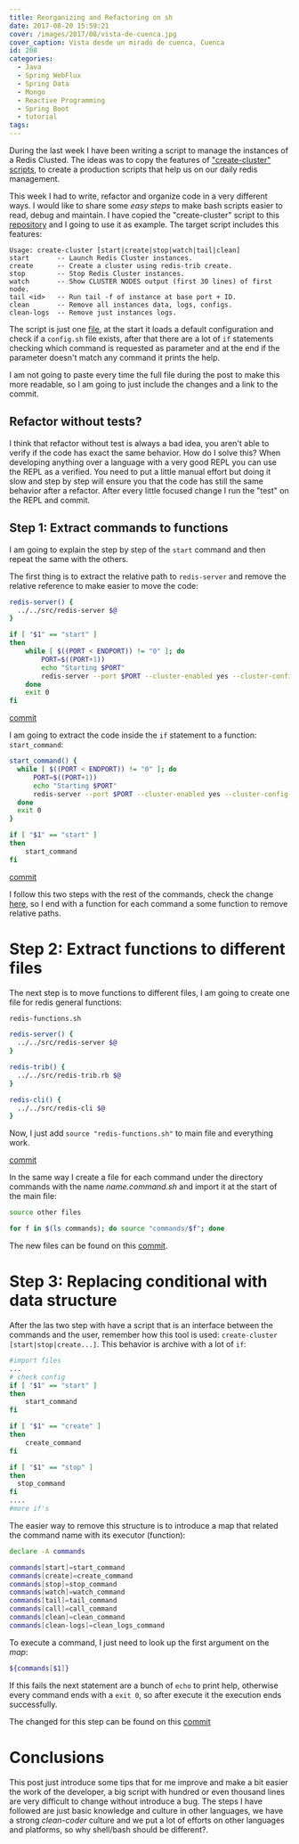 ```yaml
---
title: Reorganizing and Refactoring on sh
date: 2017-08-20 15:59:21
cover: /images/2017/08/vista-de-cuenca.jpg
cover_caption: Vista desde un mirado de cuenca, Cuenca
id: 208
categories:
  - Java
  - Spring WebFlux
  - Spring Data
  - Mongo
  - Reactive Programming
  - Spring Boot
  - tutorial
tags:
---
```


During the last week I have been writing a script to manage the instances of a Redis Clusted. The ideas was to copy the features of ["create-cluster" scripts](https://github.com/antirez/redis/tree/unstable/utils/create-cluster), to create a production scripts that help us on our daily redis management.

This week I had to write, refactor and organize code in a very different ways. I would like to share some _easy steps_ to make bash scripts easier to read, debug and maintain. I have copied the "create-cluster" script to this [repository](https://github.com/jdvr/create-cluster) and I going to use it as example. The target script includes this features:

```
Usage: create-cluster [start|create|stop|watch|tail|clean]
start       -- Launch Redis Cluster instances.
create      -- Create a cluster using redis-trib create.
stop        -- Stop Redis Cluster instances.
watch       -- Show CLUSTER NODES output (first 30 lines) of first node.
tail <id>   -- Run tail -f of instance at base port + ID.
clean       -- Remove all instances data, logs, configs.
clean-logs  -- Remove just instances logs.
```

The script is just one [file](), at the start it loads a default configuration and check if a `config.sh` file exists, after that there are a lot of `if` statements  checking which command is requested as parameter and at the end if the parameter doesn't match any command it prints the help.

I am not going to paste every time the full file during the post to make this more readable, so I am going to just include the changes and a link to the commit.

## Refactor without tests?

I think that refactor without test is always a bad idea, you aren't able to verify if the code has exact the same behavior. How do I solve this? When developing anything over a language with a very good REPL you can use the REPL as a verified. You need to put a little manual effort but doing it slow and step by step will ensure you that the code has still the same behavior after a refactor. After every little focused change I run the "test" on the REPL and commit.

## Step 1: Extract commands to functions

I am going to explain the step by step of the `start` command and then repeat the same with the others.

The first thing is to extract the relative path to `redis-server` and remove the relative reference to make easier to move the code:

```sh
redis-server() {
  ../../src/redis-server $@
}

if [ "$1" == "start" ]
then
    while [ $((PORT < ENDPORT)) != "0" ]; do
        PORT=$((PORT+1))
        echo "Starting $PORT"
        redis-server --port $PORT --cluster-enabled yes --cluster-config-file nodes-${PORT}.conf --cluster-node-timeout $TIMEOUT --appendonly yes --appendfilename appendonly-${PORT}.aof --dbfilename dump-${PORT}.rdb --logfile ${PORT}.log --daemonize yes
    done
    exit 0
fi
```
[commit](https://github.com/jdvr/create-cluster/commit/c2ecbd3c1995f1fba70f5c0fcfb053e4180df6c4)

I am going to extract the code inside the `if` statement to a function:  `start_command`:

```sh
start_command() {
  while [ $((PORT < ENDPORT)) != "0" ]; do
      PORT=$((PORT+1))
      echo "Starting $PORT"
      redis-server --port $PORT --cluster-enabled yes --cluster-config-file nodes-${PORT}.conf --cluster-node-timeout $TIMEOUT --appendonly yes --appendfilename appendonly-${PORT}.aof --dbfilename dump-${PORT}.rdb --logfile ${PORT}.log --daemonize yes
  done
  exit 0
}

if [ "$1" == "start" ]
then
    start_command
fi
```
[commit](https://github.com/jdvr/create-cluster/commit/384cebee187850d928b25717fd74cf676c944e62)

I follow this two steps with the rest of the commands, check the change [here](https://github.com/jdvr/create-cluster/commit/7fcbb59a1350d6bbda88747a318df8dd3a93d5df), so I end with a function for each command a some function to remove relative paths.

# Step 2: Extract functions to different files

The next step is to move functions to different files, I am going to create one file for redis general functions:

```sh
redis-functions.sh

redis-server() {
  ../../src/redis-server $@
}

redis-trib() {
  ../../src/redis-trib.rb $@
}

redis-cli() {
  ../../src/redis-cli $@
}
```

Now, I just add `source "redis-functions.sh"` to main file and everything work.

[commit](https://github.com/jdvr/create-cluster/commit/394081d573d328ed79f694e8b721d4eaa8d08fa3)

In the same way I create a file for each command under the directory commands with the name _name.command.sh_ and import it at the start of the main file:

```sh
source other files

for f in $(ls commands); do source "commands/$f"; done
```

The new files can be found on this [commit](https://github.com/jdvr/create-cluster/commit/eb7fb837031ef7ff8cb9a2126837c52e2aee29f7).

# Step 3: Replacing conditional with data structure

After the las two step with have a script that is an interface between the commands and the user, remember how this tool is used: `create-cluster [start|stop|create...]`. This behavior is archive with a lot of `if`:

```sh
#import files
...
# check config
if [ "$1" == "start" ]
then
    start_command
fi

if [ "$1" == "create" ]
then
    create_command
fi

if [ "$1" == "stop" ]
then
  stop_command
fi
....
#more if's
```

The easier way to remove this structure is to introduce a map that related the command name with its executor (function):

```sh
declare -A commands

commands[start]=start_command
commands[create]=create_command
commands[stop]=stop_command
commands[watch]=watch_command
commands[tail]=tail_command
commands[call]=call_command
commands[clean]=clean_command
commands[clean-logs]=clean_logs_command
```

To execute a command, I just need to look up the first argument on the _map_:

```sh
${commands[$1]}
```

If this fails the next statement are a bunch of `echo` to print help, otherwise every command ends with a `exit 0`,  so after execute it the execution ends successfully.

The changed for this step can be found on this [commit](https://github.com/jdvr/create-cluster/commit/22fab6187380f5a0bb6f74c6bf79fae1506f6a79)

# Conclusions

This post just introduce some tips that for me improve and make a bit easier the work of the developer, a big script with hundred or even thousand lines are very difficult to change without introduce a bug. The steps I have followed are just basic knowledge and culture in other languages, we have a strong _clean-coder_ culture and we put a lot of efforts on other languages and platforms, so why shell/bash should be different?.

